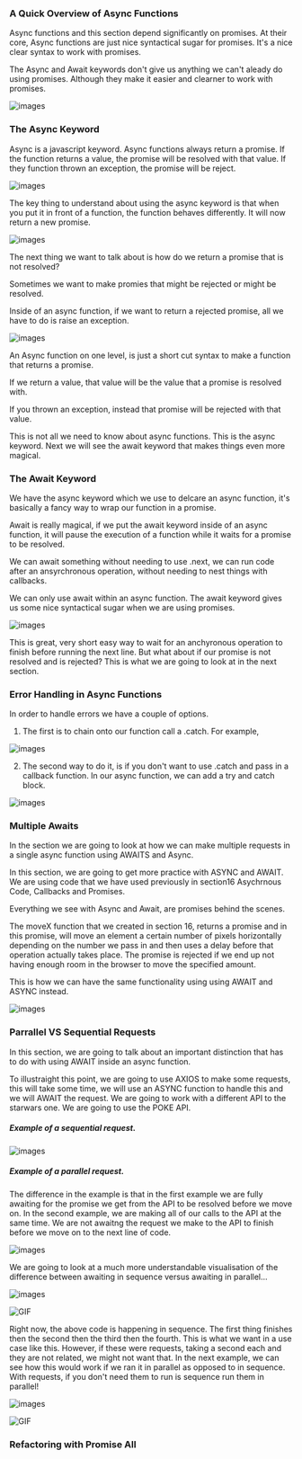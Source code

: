 
### A Quick Overview of Async Functions 

Async functions and this section depend significantly on promises. At their core, Async functions are just nice syntactical sugar for promises. It's a nice clear syntax to work with promises.

The Async and Await keywords don't give us anything we can't aleady do using promises. Although they make it easier and clearner to work with promises. 

![images](/images/section18/asyncintro1.png)


### The Async Keyword 

Async is a javascript keyword. Async functions always return a promise. If the function returns a value, the promise will be resolved with that value. If they function thrown an exception, the promise will be reject. 

![images](/images/section18/asynckeyword1.png)

The key thing to understand about using the async keyword is that when you put it in front of a function, the function behaves differently. It will now return a new promise. 

![images](/images/section18/asynckeyword2.png)

The next thing we want to talk about is how do we return a promise that is not resolved?

Sometimes we want to make promies that might be rejected or might be resolved. 

Inside of an async function, if we want to return a rejected promise, all we have to do is raise an exception. 

![images](/images/section18/asynckeyword3.png)

An Async function on one level, is just a short cut syntax to make a function that returns a promise. 

If we return a value, that value will be the value that a promise is resolved with. 

If you thrown an exception, instead that promise will be rejected with that value. 

This is not all we need to know about async functions. This is the async keyword. Next we will see the await keyword that makes things even more magical. 

### The Await Keyword 

We have the async keyword which we use to delcare an async function, it's basically a fancy way to wrap our function in a promise. 

Await is really magical, if we put the await keyword inside of an async function, it will pause the execution of a function while it waits for a promise to be resolved. 

We can await something without needing to use .next, we can run code after an ansyrchronous operation, without needing to nest things with callbacks. 

We can only use await within an async function. The await keyword gives us some nice syntactical sugar when we are using promises. 

![images](/images/section18/theawaitkeyword1.png)

This is great, very short easy way to wait for an anchyronous operation to finish before running the next line. But what about if our promise is not resolved and is rejected? This is what we are going to look at in the next section. 

### Error Handling in Async Functions 

In order to handle errors we have a couple of options. 

1. The first is to chain onto our function call a .catch. For example, 

![images](/images/section18/errorhandlingasync1.png)

2. The second way to do it, is if you don't want to use .catch and pass in a callback function. In our async function, we can add a try and catch block. 

![images](/images/section18/errorhandlingsync2.png)

### Multiple Awaits 

In the section we are going to look at how we can make multiple requests in a single async function using AWAITS and Async. 

In this section, we are going to get more practice with ASYNC and AWAIT. We are using code that we have used previously in section16 Asychrnous Code, Callbacks and Promises. 

Everything we see with Async and Await, are promises behind the scenes.

The moveX function that we created in section 16, returns a promise and in this promise, will move an element a certain number of pixels horizontally depending on the number we pass in and then uses a delay before that operation actually takes place. The promise is rejected if we end up not having enough room in the browser to move the specified amount. 

This is how we can have the same functionality using using AWAIT and ASYNC instead.

![images](/images/section18/multipleawaits2.png)


### Parrallel VS Sequential Requests 

In this section, we are going to talk about an important distinction that has to do with using AWAIT inside an async function. 

To illustraight this point, we are going to use AXIOS to make some requests, this will take some time, we will use an ASYNC function to handle this and we will AWAIT the request. We are going to work with a different API to the starwars one. We are going to use the POKE API. 

##### Example of a sequential request.

![images](/images/section18/pokemon1.png)

##### Example of a parallel request.

The difference in the example is that in the first example we are fully awaiting for the promise we get from the API to be resolved before we move on. In the second example, we are making all of our calls to the API at the same time. We are not awaitng the request we make to the API to finish before we move on to the next line of code. 

![images](/images/section18/pokemon2.png)

We are going to look at a much more understandable visualisation of the difference between awaiting in sequence versus awaiting in parallel...

![images](/images/section18/colour1.png)

![GIF](/gifs/section18/colour1.gif)

Right now, the above code is happening in sequence. The first thing finishes then the second then the third then the fourth. This is what we want in a use case like this. However, if these were requests, taking a second each and they are not related, we might not want that. In the next example, we can see how this would work if we ran it in parallel as opposed to in sequence. With requests, if you don't need them to run is sequence run them in parallel! 

![images](/images/section18/colour2.png)

![GIF](/gifs/section18/colour2.gif)


### Refactoring with Promise All 





